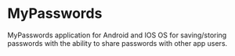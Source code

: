 # MyPasswords
MyPasswords application for Android and IOS OS for saving/storing passwords with the ability to share passwords with other app users.

